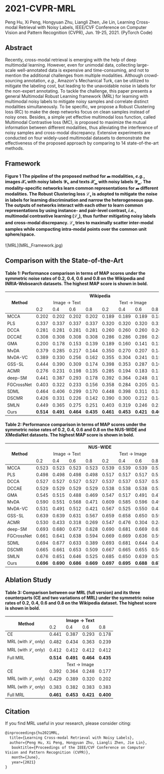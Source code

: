 # 2021-CVPR-MRL
Peng Hu, Xi Peng, Hongyuan Zhu, Liangli Zhen, Jie Lin, Learning Cross-modal Retrieval with Noisy Labels, IEEE/CVF Conference on Computer Vision and Pattern Recognition (CVPR), Jun. 19-25, 2021. (PyTorch Code)

## Abstract
Recently, cross-modal retrieval is emerging with the help of deep multimodal learning. However, even for unimodal data, collecting large-scale well-annotated data is expensive and time-consuming, and not to mention the additional challenges from multiple modalities. Although crowd-sourcing annotation, *e.g.*, Amazon's Mechanical Turk, can be utilized to mitigate the labeling cost, but leading to the unavoidable noise in labels for the non-expert annotating. To tackle the challenge, this paper presents a general Multimodal Robust Learning framework (MRL) for learning with multimodal noisy labels to mitigate noisy samples and correlate distinct modalities simultaneously. To be specific, we propose a Robust Clustering loss (RC) to make the deep networks focus on clean samples instead of noisy ones. Besides, a simple yet effective multimodal loss function, called Multimodal Contrastive loss (MC), is proposed to maximize the mutual information between different modalities, thus alleviating the interference of noisy samples and cross-modal discrepancy. Extensive experiments are conducted on four widely-used multimodal datasets to demonstrate the effectiveness of the proposed approach by comparing to 14 state-of-the-art methods.

## Framework
<h4>Figure 1 The pipeline of the proposed method for 𝓂 modalities, <i>e.g.</i>, images 𝒳₁ with noisy labels 𝒴₁, and texts 𝒳<sub>𝓂</sub> with noisy labels 𝒴<sub>𝓂</sub>. The modality-specific networks learn common representations for 𝓂 different modalities. The Robust Clustering loss &Lscr;<sub>𝓇</sub> is adopted to mitigate the noise in labels for learning discrimination and narrow the heterogeneous gap. The outputs of networks interact with each other to learn common representations by using instance- and pair-level contrast, <i>i.e.</i>, multimodal contrastive learning (&Lscr;<sub>𝒸</sub>), thus further mitigating noisy labels and cross-modal discrepancy. &Lscr;<sub>𝒸</sub> tries to maximally scatter inter-modal samples while compacting intra-modal points over the common unit sphere/space.</h4>
![MRL](MRL_Framework.jpg)

## Comparison with the State-of-the-Art
<table>
<thead>
  <h4>Table 1: Performance comparison in terms of MAP scores under the symmetric noise rates of 0.2, 0.4, 0.6 and 0.8 on the Wikipedia and INRIA-Websearch datasets. The highest MAP score is shown in <b>bold</b>.</h4>
  <tr>
    <th class="tg-0pky" rowspan="3", align="center">Method</th>
    <th class="tg-c3ow" colspan="8", align="center">Wikipedia</th>
    <th class="tg-c3ow" colspan="8", align="center">INRIA-Websearch</th>
  </tr>
  <tr>
    <td class="tg-c3ow" colspan="4", align="center">Image → Text</td>
    <td class="tg-c3ow" colspan="4", align="center">Text → Image</td>
    <td class="tg-c3ow" colspan="4", align="center">Image → Text</td>
    <td class="tg-c3ow" colspan="4", align="center">Text → Image</td>
  </tr>
  <tr>
    <td class="tg-c3ow">0.2</td>
    <td class="tg-c3ow">0.4</td>
    <td class="tg-c3ow">0.6</td>
    <td class="tg-c3ow">0.8</td>
    <td class="tg-c3ow">0.2</td>
    <td class="tg-c3ow">0.4</td>
    <td class="tg-c3ow">0.6</td>
    <td class="tg-c3ow">0.8</td>
    <td class="tg-c3ow">0.2</td>
    <td class="tg-c3ow">0.4</td>
    <td class="tg-c3ow">0.6</td>
    <td class="tg-c3ow">0.8</td>
    <td class="tg-c3ow">0.2</td>
    <td class="tg-c3ow">0.4</td>
    <td class="tg-c3ow">0.6</td>
    <td class="tg-c3ow">0.8</td>
  </tr>
</thead>
<tbody>
  <tr>
    <td class="tg-0pky">MCCA</td>
    <td class="tg-c3ow">0.202</td>
    <td class="tg-c3ow">0.202</td>
    <td class="tg-c3ow">0.202</td>
    <td class="tg-c3ow">0.202</td>
    <td class="tg-c3ow">0.189</td>
    <td class="tg-c3ow">0.189</td>
    <td class="tg-c3ow">0.189</td>
    <td class="tg-c3ow">0.189</td>
    <td class="tg-c3ow">0.275</td>
    <td class="tg-c3ow">0.275</td>
    <td class="tg-c3ow">0.275</td>
    <td class="tg-c3ow">0.275</td>
    <td class="tg-c3ow">0.277</td>
    <td class="tg-c3ow">0.277</td>
    <td class="tg-c3ow">0.277</td>
    <td class="tg-c3ow">0.277</td>
  </tr>
  <tr>
    <td class="tg-0pky">PLS</td>
    <td class="tg-c3ow">0.337</td>
    <td class="tg-c3ow">0.337</td>
    <td class="tg-c3ow">0.337</td>
    <td class="tg-c3ow">0.337</td>
    <td class="tg-c3ow">0.320</td>
    <td class="tg-c3ow">0.320</td>
    <td class="tg-c3ow">0.320</td>
    <td class="tg-c3ow">0.320</td>
    <td class="tg-c3ow">0.387</td>
    <td class="tg-c3ow">0.387</td>
    <td class="tg-c3ow">0.387</td>
    <td class="tg-c3ow">0.387</td>
    <td class="tg-c3ow">0.398</td>
    <td class="tg-c3ow">0.398</td>
    <td class="tg-c3ow">0.398</td>
    <td class="tg-c3ow">0.398</td>
  </tr>
  <tr>
    <td class="tg-0pky">DCCA</td>
    <td class="tg-c3ow">0.281</td>
    <td class="tg-c3ow">0.281</td>
    <td class="tg-c3ow">0.281</td>
    <td class="tg-c3ow">0.281</td>
    <td class="tg-c3ow">0.260</td>
    <td class="tg-c3ow">0.260</td>
    <td class="tg-c3ow">0.260</td>
    <td class="tg-c3ow">0.260</td>
    <td class="tg-c3ow">0.188</td>
    <td class="tg-c3ow">0.188</td>
    <td class="tg-c3ow">0.188</td>
    <td class="tg-c3ow">0.188</td>
    <td class="tg-c3ow">0.182</td>
    <td class="tg-c3ow">0.182</td>
    <td class="tg-c3ow">0.182</td>
    <td class="tg-c3ow">0.182</td>
  </tr>
  <tr>
    <td class="tg-0pky">DCCAE</td>
    <td class="tg-c3ow">0.308</td>
    <td class="tg-c3ow">0.308</td>
    <td class="tg-c3ow">0.308</td>
    <td class="tg-c3ow">0.308</td>
    <td class="tg-c3ow">0.286</td>
    <td class="tg-c3ow">0.286</td>
    <td class="tg-c3ow">0.286</td>
    <td class="tg-c3ow">0.286</td>
    <td class="tg-c3ow">0.167</td>
    <td class="tg-c3ow">0.167</td>
    <td class="tg-c3ow">0.167</td>
    <td class="tg-c3ow">0.167</td>
    <td class="tg-c3ow">0.164</td>
    <td class="tg-c3ow">0.164</td>
    <td class="tg-c3ow">0.164</td>
    <td class="tg-c3ow">0.164</td>
  </tr>
  <tr>
    <td class="tg-0pky">GMA</td>
    <td class="tg-c3ow">0.200</td>
    <td class="tg-c3ow">0.178</td>
    <td class="tg-c3ow">0.153</td>
    <td class="tg-c3ow">0.139</td>
    <td class="tg-c3ow">0.189</td>
    <td class="tg-c3ow">0.160</td>
    <td class="tg-c3ow">0.141</td>
    <td class="tg-c3ow">0.136</td>
    <td class="tg-c3ow">0.425</td>
    <td class="tg-c3ow">0.372</td>
    <td class="tg-c3ow">0.303</td>
    <td class="tg-c3ow">0.245</td>
    <td class="tg-c3ow">0.437</td>
    <td class="tg-c3ow">0.378</td>
    <td class="tg-c3ow">0.315</td>
    <td class="tg-c3ow">0.251</td>
  </tr>
  <tr>
    <td class="tg-0pky">MvDA</td>
    <td class="tg-c3ow">0.379</td>
    <td class="tg-c3ow">0.285</td>
    <td class="tg-c3ow">0.217</td>
    <td class="tg-c3ow">0.144</td>
    <td class="tg-c3ow">0.350</td>
    <td class="tg-c3ow">0.270</td>
    <td class="tg-c3ow">0.207</td>
    <td class="tg-c3ow">0.142</td>
    <td class="tg-c3ow">0.286</td>
    <td class="tg-c3ow">0.269</td>
    <td class="tg-c3ow">0.234</td>
    <td class="tg-c3ow">0.186</td>
    <td class="tg-c3ow">0.285</td>
    <td class="tg-c3ow">0.265</td>
    <td class="tg-c3ow">0.233</td>
    <td class="tg-c3ow">0.185</td>
  </tr>
  <tr>
    <td class="tg-0pky">MvDA-VC</td>
    <td class="tg-c3ow">0.389</td>
    <td class="tg-c3ow">0.330</td>
    <td class="tg-c3ow">0.256</td>
    <td class="tg-c3ow">0.162</td>
    <td class="tg-c3ow">0.355</td>
    <td class="tg-c3ow">0.304</td>
    <td class="tg-c3ow">0.241</td>
    <td class="tg-c3ow">0.153</td>
    <td class="tg-c3ow">0.288</td>
    <td class="tg-c3ow">0.272</td>
    <td class="tg-c3ow">0.241</td>
    <td class="tg-c3ow">0.192</td>
    <td class="tg-c3ow">0.286</td>
    <td class="tg-c3ow">0.268</td>
    <td class="tg-c3ow">0.238</td>
    <td class="tg-c3ow">0.190</td>
  </tr>
  <tr>
    <td class="tg-0pky">GSS-SL</td>
    <td class="tg-c3ow">0.444</td>
    <td class="tg-c3ow">0.390</td>
    <td class="tg-c3ow">0.309</td>
    <td class="tg-c3ow">0.174</td>
    <td class="tg-c3ow">0.398</td>
    <td class="tg-c3ow">0.353</td>
    <td class="tg-c3ow">0.287</td>
    <td class="tg-c3ow">0.169</td>
    <td class="tg-c3ow">0.487</td>
    <td class="tg-c3ow">0.424</td>
    <td class="tg-c3ow">0.272</td>
    <td class="tg-c3ow">0.075</td>
    <td class="tg-c3ow">0.510</td>
    <td class="tg-c3ow">0.451</td>
    <td class="tg-c3ow">0.307</td>
    <td class="tg-c3ow">0.085</td>
  </tr>
  <tr>
    <td class="tg-0pky">ACMR</td>
    <td class="tg-c3ow">0.276</td>
    <td class="tg-c3ow">0.231</td>
    <td class="tg-c3ow">0.198</td>
    <td class="tg-c3ow">0.135</td>
    <td class="tg-c3ow">0.285</td>
    <td class="tg-c3ow">0.194</td>
    <td class="tg-c3ow">0.183</td>
    <td class="tg-c3ow">0.138</td>
    <td class="tg-c3ow">0.175</td>
    <td class="tg-c3ow">0.096</td>
    <td class="tg-c3ow">0.055</td>
    <td class="tg-c3ow">0.023</td>
    <td class="tg-c3ow">0.157</td>
    <td class="tg-c3ow">0.114</td>
    <td class="tg-c3ow">0.048</td>
    <td class="tg-c3ow">0.021</td>
  </tr>
  <tr>
    <td class="tg-0pky">deep-SM</td>
    <td class="tg-c3ow">0.441</td>
    <td class="tg-c3ow">0.387</td>
    <td class="tg-c3ow">0.293</td>
    <td class="tg-c3ow">0.178</td>
    <td class="tg-c3ow">0.392</td>
    <td class="tg-c3ow">0.364</td>
    <td class="tg-c3ow">0.248</td>
    <td class="tg-c3ow">0.177</td>
    <td class="tg-c3ow">0.495</td>
    <td class="tg-c3ow">0.422</td>
    <td class="tg-c3ow">0.238</td>
    <td class="tg-c3ow">0.046</td>
    <td class="tg-c3ow">0.509</td>
    <td class="tg-c3ow">0.421</td>
    <td class="tg-c3ow">0.258</td>
    <td class="tg-c3ow">0.063</td>
  </tr>
  <tr>
    <td class="tg-0pky">FGCrossNet</td>
    <td class="tg-c3ow">0.403</td>
    <td class="tg-c3ow">0.322</td>
    <td class="tg-c3ow">0.233</td>
    <td class="tg-c3ow">0.156</td>
    <td class="tg-c3ow">0.358</td>
    <td class="tg-c3ow">0.284</td>
    <td class="tg-c3ow">0.205</td>
    <td class="tg-c3ow">0.147</td>
    <td class="tg-c3ow">0.278</td>
    <td class="tg-c3ow">0.192</td>
    <td class="tg-c3ow">0.105</td>
    <td class="tg-c3ow">0.027</td>
    <td class="tg-c3ow">0.261</td>
    <td class="tg-c3ow">0.189</td>
    <td class="tg-c3ow">0.096</td>
    <td class="tg-c3ow">0.025</td>
  </tr>
  <tr>
    <td class="tg-0pky">SDML</td>
    <td class="tg-c3ow">0.464</td>
    <td class="tg-c3ow">0.406</td>
    <td class="tg-c3ow">0.299</td>
    <td class="tg-c3ow">0.170</td>
    <td class="tg-c3ow">0.448</td>
    <td class="tg-c3ow">0.398</td>
    <td class="tg-c3ow">0.311</td>
    <td class="tg-c3ow">0.184</td>
    <td class="tg-c3ow">0.506</td>
    <td class="tg-c3ow">0.419</td>
    <td class="tg-c3ow">0.283</td>
    <td class="tg-c3ow">0.024</td>
    <td class="tg-c3ow">0.512</td>
    <td class="tg-c3ow">0.412</td>
    <td class="tg-c3ow">0.241</td>
    <td class="tg-c3ow">0.066</td>
  </tr>
  <tr>
    <td class="tg-0pky">DSCMR</td>
    <td class="tg-c3ow">0.426</td>
    <td class="tg-c3ow">0.331</td>
    <td class="tg-c3ow">0.226</td>
    <td class="tg-c3ow">0.142</td>
    <td class="tg-c3ow">0.390</td>
    <td class="tg-c3ow">0.300</td>
    <td class="tg-c3ow">0.212</td>
    <td class="tg-c3ow">0.140</td>
    <td class="tg-c3ow">0.500</td>
    <td class="tg-c3ow">0.413</td>
    <td class="tg-c3ow">0.225</td>
    <td class="tg-c3ow">0.055</td>
    <td class="tg-c3ow">0.536</td>
    <td class="tg-c3ow">0.464</td>
    <td class="tg-c3ow">0.237</td>
    <td class="tg-c3ow">0.052</td>
  </tr>
  <tr>
    <td class="tg-0pky">SMLN</td>
    <td class="tg-c3ow">0.449</td>
    <td class="tg-c3ow">0.365</td>
    <td class="tg-c3ow">0.275</td>
    <td class="tg-c3ow">0.251</td>
    <td class="tg-c3ow">0.403</td>
    <td class="tg-c3ow">0.319</td>
    <td class="tg-c3ow">0.246</td>
    <td class="tg-c3ow">0.237</td>
    <td class="tg-c3ow">0.331</td>
    <td class="tg-c3ow">0.291</td>
    <td class="tg-c3ow">0.262</td>
    <td class="tg-c3ow">0.214</td>
    <td class="tg-c3ow">0.391</td>
    <td class="tg-c3ow">0.349</td>
    <td class="tg-c3ow">0.292</td>
    <td class="tg-c3ow">0.254</td>
  </tr>
  <tr>
    <b><td class="tg-0pky">Ours</td></b>
    <td class="tg-c3ow"><b>0.514</b></td>
    <td class="tg-7btt"><b>0.491</b></td>
    <td class="tg-7btt"><b>0.464</b></td>
    <td class="tg-7btt"><b>0.435</b></td>
    <td class="tg-7btt"><b>0.461</b></td>
    <td class="tg-7btt"><b>0.453</b></td>
    <td class="tg-7btt"><b>0.421</b></td>
    <td class="tg-7btt"><b>0.400</b></td>
    <td class="tg-7btt"><b>0.559</b></td>
    <td class="tg-7btt"><b>0.543</b></td>
    <td class="tg-7btt"><b>0.512</b></td>
    <td class="tg-7btt"><b>0.417</b></td>
    <td class="tg-7btt"><b>0.587</b></td>
    <td class="tg-7btt"><b>0.571</b></td>
    <td class="tg-7btt"><b>0.533</b></td>
    <td class="tg-7btt"><b>0.424</b></td>
  </tr>
</tbody>
</table>


<table>
<thead>
  <h4>Table 2: Performance comparison in terms of MAP scores under the symmetric noise rates of 0.2, 0.4, 0.6 and 0.8 on the NUS-WIDE and XMediaNet datasets. The highest MAP score is shown in <b>bold</b>.</h4>
  <tr>
    <th class="tg-0pky" rowspan="3">Method</th>
    <th class="tg-c3ow" colspan="8">NUS-WIDE</th>
    <th class="tg-c3ow" colspan="8">XMediaNet</th>
  </tr>
  <tr>
    <td class="tg-c3ow" colspan="4", align="center">Image → Text</td>
    <td class="tg-c3ow" colspan="4", align="center">Text → Image</td>
    <td class="tg-c3ow" colspan="4", align="center">Image → Text</td>
    <td class="tg-c3ow" colspan="4", align="center">Text → Image</td>
  </tr>
  <tr>
    <td class="tg-c3ow">0.2</td>
    <td class="tg-c3ow">0.4</td>
    <td class="tg-c3ow">0.6</td>
    <td class="tg-c3ow">0.8</td>
    <td class="tg-c3ow">0.2</td>
    <td class="tg-c3ow">0.4</td>
    <td class="tg-c3ow">0.6</td>
    <td class="tg-c3ow">0.8</td>
    <td class="tg-c3ow">0.2</td>
    <td class="tg-c3ow">0.4</td>
    <td class="tg-c3ow">0.6</td>
    <td class="tg-c3ow">0.8</td>
    <td class="tg-c3ow">0.2</td>
    <td class="tg-c3ow">0.4</td>
    <td class="tg-c3ow">0.6</td>
    <td class="tg-c3ow">0.8</td>
  </tr>
</thead>
<tbody>
  <tr>
    <td class="tg-0pky">MCCA</td>
    <td class="tg-c3ow">0.523</td>
    <td class="tg-c3ow">0.523</td>
    <td class="tg-c3ow">0.523</td>
    <td class="tg-c3ow">0.523</td>
    <td class="tg-c3ow">0.539</td>
    <td class="tg-c3ow">0.539</td>
    <td class="tg-c3ow">0.539</td>
    <td class="tg-c3ow">0.539</td>
    <td class="tg-c3ow">0.233</td>
    <td class="tg-c3ow">0.233</td>
    <td class="tg-c3ow">0.233</td>
    <td class="tg-c3ow">0.233</td>
    <td class="tg-c3ow">0.249</td>
    <td class="tg-c3ow">0.249</td>
    <td class="tg-c3ow">0.249</td>
    <td class="tg-c3ow">0.249</td>
  </tr>
  <tr>
    <td class="tg-0pky">PLS</td>
    <td class="tg-c3ow">0.498</td>
    <td class="tg-c3ow">0.498</td>
    <td class="tg-c3ow">0.498</td>
    <td class="tg-c3ow">0.498</td>
    <td class="tg-c3ow">0.517</td>
    <td class="tg-c3ow">0.517</td>
    <td class="tg-c3ow">0.517</td>
    <td class="tg-c3ow">0.517</td>
    <td class="tg-c3ow">0.276</td>
    <td class="tg-c3ow">0.276</td>
    <td class="tg-c3ow">0.276</td>
    <td class="tg-c3ow">0.276</td>
    <td class="tg-c3ow">0.266</td>
    <td class="tg-c3ow">0.266</td>
    <td class="tg-c3ow">0.266</td>
    <td class="tg-c3ow">0.266</td>
  </tr>
  <tr>
    <td class="tg-0pky">DCCA</td>
    <td class="tg-c3ow">0.527</td>
    <td class="tg-c3ow">0.527</td>
    <td class="tg-c3ow">0.527</td>
    <td class="tg-c3ow">0.527</td>
    <td class="tg-c3ow">0.537</td>
    <td class="tg-c3ow">0.537</td>
    <td class="tg-c3ow">0.537</td>
    <td class="tg-c3ow">0.537</td>
    <td class="tg-c3ow">0.152</td>
    <td class="tg-c3ow">0.152</td>
    <td class="tg-c3ow">0.152</td>
    <td class="tg-c3ow">0.152</td>
    <td class="tg-c3ow">0.162</td>
    <td class="tg-c3ow">0.162</td>
    <td class="tg-c3ow">0.162</td>
    <td class="tg-c3ow">0.162</td>
  </tr>
  <tr>
    <td class="tg-0pky">DCCAE</td>
    <td class="tg-c3ow">0.529</td>
    <td class="tg-c3ow">0.529</td>
    <td class="tg-c3ow">0.529</td>
    <td class="tg-c3ow">0.529</td>
    <td class="tg-c3ow">0.538</td>
    <td class="tg-c3ow">0.538</td>
    <td class="tg-c3ow">0.538</td>
    <td class="tg-c3ow">0.538</td>
    <td class="tg-c3ow">0.149</td>
    <td class="tg-c3ow">0.149</td>
    <td class="tg-c3ow">0.149</td>
    <td class="tg-c3ow">0.149</td>
    <td class="tg-c3ow">0.159</td>
    <td class="tg-c3ow">0.159</td>
    <td class="tg-c3ow">0.159</td>
    <td class="tg-c3ow">0.159</td>
  </tr>
  <tr>
    <td class="tg-0pky">GMA</td>
    <td class="tg-c3ow">0.545</td>
    <td class="tg-c3ow">0.515</td>
    <td class="tg-c3ow">0.488</td>
    <td class="tg-c3ow">0.469</td>
    <td class="tg-c3ow">0.547</td>
    <td class="tg-c3ow">0.517</td>
    <td class="tg-c3ow">0.491</td>
    <td class="tg-c3ow">0.475</td>
    <td class="tg-c3ow">0.400</td>
    <td class="tg-c3ow">0.380</td>
    <td class="tg-c3ow">0.344</td>
    <td class="tg-c3ow">0.276</td>
    <td class="tg-c3ow">0.376</td>
    <td class="tg-c3ow">0.364</td>
    <td class="tg-c3ow">0.336</td>
    <td class="tg-c3ow">0.277</td>
  </tr>
  <tr>
    <td class="tg-0pky">MvDA</td>
    <td class="tg-c3ow">0.590</td>
    <td class="tg-c3ow">0.551</td>
    <td class="tg-c3ow">0.568</td>
    <td class="tg-c3ow">0.471</td>
    <td class="tg-c3ow">0.609</td>
    <td class="tg-c3ow">0.585</td>
    <td class="tg-c3ow">0.596</td>
    <td class="tg-c3ow">0.498</td>
    <td class="tg-c3ow">0.329</td>
    <td class="tg-c3ow">0.318</td>
    <td class="tg-c3ow">0.301</td>
    <td class="tg-c3ow">0.256</td>
    <td class="tg-c3ow">0.324</td>
    <td class="tg-c3ow">0.314</td>
    <td class="tg-c3ow">0.296</td>
    <td class="tg-c3ow">0.254</td>
  </tr>
  <tr>
    <td class="tg-0pky">MvDA-VC</td>
    <td class="tg-c3ow">0.531</td>
    <td class="tg-c3ow">0.491</td>
    <td class="tg-c3ow">0.512</td>
    <td class="tg-c3ow">0.421</td>
    <td class="tg-c3ow">0.567</td>
    <td class="tg-c3ow">0.525</td>
    <td class="tg-c3ow">0.550</td>
    <td class="tg-c3ow">0.434</td>
    <td class="tg-c3ow">0.331</td>
    <td class="tg-c3ow">0.319</td>
    <td class="tg-c3ow">0.306</td>
    <td class="tg-c3ow">0.274</td>
    <td class="tg-c3ow">0.322</td>
    <td class="tg-c3ow">0.310</td>
    <td class="tg-c3ow">0.296</td>
    <td class="tg-c3ow">0.265</td>
  </tr>
  <tr>
    <td class="tg-0pky">GSS-SL</td>
    <td class="tg-c3ow">0.639</td>
    <td class="tg-c3ow">0.639</td>
    <td class="tg-c3ow">0.631</td>
    <td class="tg-c3ow">0.567</td>
    <td class="tg-c3ow">0.659</td>
    <td class="tg-c3ow">0.658</td>
    <td class="tg-c3ow">0.650</td>
    <td class="tg-c3ow">0.592</td>
    <td class="tg-c3ow">0.431</td>
    <td class="tg-c3ow">0.381</td>
    <td class="tg-c3ow">0.256</td>
    <td class="tg-c3ow">0.044</td>
    <td class="tg-c3ow">0.417</td>
    <td class="tg-c3ow">0.361</td>
    <td class="tg-c3ow">0.221</td>
    <td class="tg-c3ow">0.031</td>
  </tr>
  <tr>
    <td class="tg-0pky">ACMR</td>
    <td class="tg-c3ow">0.530</td>
    <td class="tg-c3ow">0.433</td>
    <td class="tg-c3ow">0.318</td>
    <td class="tg-c3ow">0.269</td>
    <td class="tg-c3ow">0.547</td>
    <td class="tg-c3ow">0.476</td>
    <td class="tg-c3ow">0.304</td>
    <td class="tg-c3ow">0.241</td>
    <td class="tg-c3ow">0.181</td>
    <td class="tg-c3ow">0.069</td>
    <td class="tg-c3ow">0.018</td>
    <td class="tg-c3ow">0.010</td>
    <td class="tg-c3ow">0.191</td>
    <td class="tg-c3ow">0.043</td>
    <td class="tg-c3ow">0.012</td>
    <td class="tg-c3ow">0.009</td>
  </tr>
  <tr>
    <td class="tg-0pky">deep-SM</td>
    <td class="tg-c3ow">0.693</td>
    <td class="tg-c3ow">0.680</td>
    <td class="tg-c3ow">0.673</td>
    <td class="tg-c3ow">0.628</td>
    <td class="tg-c3ow">0.690</td>
    <td class="tg-c3ow">0.681</td>
    <td class="tg-c3ow">0.669</td>
    <td class="tg-c3ow">0.629</td>
    <td class="tg-c3ow">0.557</td>
    <td class="tg-c3ow">0.314</td>
    <td class="tg-c3ow">0.276</td>
    <td class="tg-c3ow">0.062</td>
    <td class="tg-c3ow">0.495</td>
    <td class="tg-c3ow">0.344</td>
    <td class="tg-c3ow">0.021</td>
    <td class="tg-c3ow">0.014</td>
  </tr>
  <tr>
    <td class="tg-0pky">FGCrossNet</td>
    <td class="tg-c3ow">0.661</td>
    <td class="tg-c3ow">0.641</td>
    <td class="tg-c3ow">0.638</td>
    <td class="tg-c3ow">0.594</td>
    <td class="tg-c3ow">0.669</td>
    <td class="tg-c3ow">0.669</td>
    <td class="tg-c3ow">0.636</td>
    <td class="tg-c3ow">0.596</td>
    <td class="tg-c3ow">0.372</td>
    <td class="tg-c3ow">0.280</td>
    <td class="tg-c3ow">0.147</td>
    <td class="tg-c3ow">0.053</td>
    <td class="tg-c3ow">0.375</td>
    <td class="tg-c3ow">0.281</td>
    <td class="tg-c3ow">0.160</td>
    <td class="tg-c3ow">0.052</td>
  </tr>
  <tr>
    <td class="tg-0pky">SDML</td>
    <td class="tg-c3ow">0.694</td>
    <td class="tg-c3ow">0.677</td>
    <td class="tg-c3ow">0.633</td>
    <td class="tg-c3ow">0.389</td>
    <td class="tg-c3ow">0.693</td>
    <td class="tg-c3ow">0.681</td>
    <td class="tg-c3ow">0.644</td>
    <td class="tg-c3ow">0.416</td>
    <td class="tg-c3ow">0.534</td>
    <td class="tg-c3ow">0.420</td>
    <td class="tg-c3ow">0.216</td>
    <td class="tg-c3ow">0.009</td>
    <td class="tg-c3ow">0.563</td>
    <td class="tg-c3ow">0.445</td>
    <td class="tg-c3ow">0.237</td>
    <td class="tg-c3ow">0.011</td>
  </tr>
  <tr>
    <td class="tg-0pky">DSCMR</td>
    <td class="tg-c3ow">0.665</td>
    <td class="tg-c3ow">0.661</td>
    <td class="tg-c3ow">0.653</td>
    <td class="tg-c3ow">0.509</td>
    <td class="tg-c3ow">0.667</td>
    <td class="tg-c3ow">0.665</td>
    <td class="tg-c3ow">0.655</td>
    <td class="tg-c3ow">0.505</td>
    <td class="tg-c3ow">0.461</td>
    <td class="tg-c3ow">0.224</td>
    <td class="tg-c3ow">0.040</td>
    <td class="tg-c3ow">0.008</td>
    <td class="tg-c3ow">0.477</td>
    <td class="tg-c3ow">0.224</td>
    <td class="tg-c3ow">0.028</td>
    <td class="tg-c3ow">0.010</td>
  </tr>
  <tr>
    <td class="tg-0pky">SMLN</td>
    <td class="tg-c3ow">0.676</td>
    <td class="tg-c3ow">0.651</td>
    <td class="tg-c3ow">0.646</td>
    <td class="tg-c3ow">0.525</td>
    <td class="tg-c3ow">0.685</td>
    <td class="tg-c3ow">0.650</td>
    <td class="tg-c3ow">0.639</td>
    <td class="tg-c3ow">0.520</td>
    <td class="tg-c3ow">0.520</td>
    <td class="tg-c3ow">0.445</td>
    <td class="tg-c3ow">0.070</td>
    <td class="tg-c3ow">0.070</td>
    <td class="tg-c3ow">0.514</td>
    <td class="tg-c3ow">0.300</td>
    <td class="tg-c3ow">0.303</td>
    <td class="tg-c3ow">0.226</td>
  </tr>
  <tr>
    <td class="tg-0pky">Ours</td>
    <td class="tg-7btt"><b>0.696</b></td>
    <td class="tg-7btt"><b>0.690</b></td>
    <td class="tg-7btt"><b>0.686</b></td>
    <td class="tg-7btt"><b>0.669</b></td>
    <td class="tg-7btt"><b>0.697</b></td>
    <td class="tg-7btt"><b>0.695</b></td>
    <td class="tg-7btt"><b>0.688</b></td>
    <td class="tg-7btt"><b>0.673</b></td>
    <td class="tg-7btt"><b>0.625</b></td>
    <td class="tg-7btt"><b>0.581</b></td>
    <td class="tg-7btt"><b>0.384</b></td>
    <td class="tg-7btt"><b>0.334</b></td>
    <td class="tg-7btt"><b>0.623</b></td>
    <td class="tg-7btt"><b><b>0.587</b></td>
    <td class="tg-7btt"><b>0.408</b></td>
    <td class="tg-7btt"><b>0.359</b></td>
  </tr>
</tbody>
</table>

## Ablation Study
<table class="tg", align="center">
<thead>
  <h4>Table 3: Comparison between our MRL (full version) and its three counterparts (CE and two variations of MRL) under the symmetric noise rates of 0.2, 0.4, 0.6 and 0.8 on the Wikipedia dataset. The highest score is shown in <b>bold</b>.</h4>
  <tr>
    <th class="tg-0lax" rowspan="2">Method</th>
    <th class="tg-baqh" colspan="4", align="center">Image → Text</th>
  </tr>
  <tr>
    <td class="tg-0lax">0.2</td>
    <td class="tg-0lax">0.4</td>
    <td class="tg-0lax">0.6</td>
    <td class="tg-0lax">0.8</td>
  </tr>
</thead>
<tbody>
  <tr>
    <td class="tg-0lax">CE</td>
    <td class="tg-0lax">0.441</td>
    <td class="tg-0lax">0.387</td>
    <td class="tg-0lax">0.293</td>
    <td class="tg-0lax">0.178</td>
  </tr>
  <tr>
    <td class="tg-0lax">MRL (with &Lscr;<sub>𝓇</sub> only)</td>
    <td class="tg-0lax">0.482</td>
    <td class="tg-0lax">0.434</td>
    <td class="tg-0lax">0.363</td>
    <td class="tg-0lax">0.239</td>
  </tr>
  <tr>
    <td class="tg-0lax">MRL (with &Lscr;<sub>𝒸</sub> only)</td>
    <td class="tg-0lax">0.412</td>
    <td class="tg-0lax">0.412</td>
    <td class="tg-0lax">0.412</td>
    <td class="tg-0lax">0.412</td>
  </tr>
  <tr>
    <td class="tg-0lax">Full MRL</td>
    <td class="tg-0lax"><b>0.514</b></td>
    <td class="tg-0lax"><b>0.491</b></td>
    <td class="tg-0lax"><b>0.464</b></td>
    <td class="tg-0lax"><b>0.435</b></td>
  </tr>
  <tr>
    <td class="tg-0lax"></td>
    <td class="tg-baqh" colspan="4", align="center">Text → Image</td>
  </tr>
  <tr>
    <td class="tg-0lax">CE</td>
    <td class="tg-0lax">0.392</td>
    <td class="tg-0lax">0.364</td>
    <td class="tg-0lax">0.248</td>
    <td class="tg-0lax">0.177</td>
  </tr>
  <tr>
    <td class="tg-0lax">MRL (with &Lscr;<sub>𝓇</sub> only)</td>
    <td class="tg-0lax">0.429</td>
    <td class="tg-0lax">0.389</td>
    <td class="tg-0lax">0.320</td>
    <td class="tg-0lax">0.202</td>
  </tr>
  <tr>
    <td class="tg-0lax">MRL (with &Lscr;<sub>𝒸</sub> only)</td>
    <td class="tg-0lax">0.383</td>
    <td class="tg-0lax">0.382</td>
    <td class="tg-0lax">0.383</td>
    <td class="tg-0lax">0.383</td>
  </tr>
  <tr>
    <td class="tg-0lax">Full MRL</td>
    <td class="tg-0lax"><b>0.461</b></td>
    <td class="tg-0lax"><b>0.453</b></td>
    <td class="tg-0lax"><b>0.421</b></td>
    <td class="tg-0lax"><b>0.400</b></td>
  </tr>
</tbody>
</table>

## Citation
If you find MRL useful in your research, please consider citing:
```
@inproceedings{hu2021MRL,
  title={Learning Cross-modal Retrieval with Noisy Labels},
  author={Peng Hu, Xi Peng, Hongyuan Zhu, Liangli Zhen, Jie Lin},
   booktitle={Proceedings of the IEEE/CVF Conference on Computer Vision and Pattern Recognition (CVPR)},
   month={June},
   year={2021}
}
```
